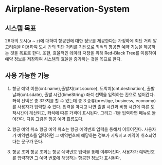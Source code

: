 # Airplane-Reservation-System

## 시스템 목표

26개의 도시(a ~ z)에 대하여 항공편에 대한 정보를 제공한다는 가정하에 최단 거리 알고리즘을 이용하여 도시 간의 최단 거리를 기반으로 최적의 항공편 예약 기능을 제공하는 것을 목표로 한다. 또한, 효율적인 데이터 저장을 위해 Red-Black Tree를 이용하여 예약 정보를 저장하여 시스템의 효율을 증가하는 것을 목표로 한다.

## 사용 가능한 기능

1) 항공 예약
이름(cnt.name),출발지(cnt.source), 도착지(cnt.destination), 출발 날짜(cnt.sdate), 출발 시간(timeString) 좌석 선택을 입력하는 칸으로 넘어간다.
좌석 선택은 총 3가지를 할 수 있는데 총 3 종류(prestige, business, economy)를 사용자가 입력할 수 있다.
입력을 마치고 나면 출발 시간과 비행 시간에 따른 도착시간이 계산되고, 좌석에 따른 가격이 표시된다. 그리고 -1을 입력하면 메뉴로 돌아간다.
다음 그림은 항공 예약 흐름도다.

2) 항공 예약 취소
항공 예약 취소는 항공 예약번호 입력을 통해서 이루어진다. 사용자가 예약번호를 입력하면 그 예약번호에 해당하는 정보가 지워지고 예약이 취소되었다는 문구가 뜬다.

3) 항공 조회
항공 조회는 항공 예약번호 입력을 통해 이루어진다. 사용자가 예약번호를 입력하면 그 예약 번호에 해당하는 항공편 정보가 표시된다.
